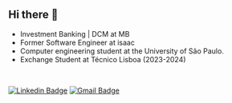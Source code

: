 ## Hi there 👋

<ul type="url">
  <li>Investment Banking | DCM at MB</li>
  <li>Former Software Engineer at isaac</li>
  <li>Computer engineering student at the University of São Paulo.</li>
  <li>Exchange Student at Técnico Lisboa (2023-2024)</li>
</ul>
<br>


[![Linkedin Badge](https://img.shields.io/badge/-EduardoSantos-blue?style=flat-square&logo=Linkedin&logoColor=white&link=https://www.linkedin.com/in/phdf/)](https://www.linkedin.com/in/eduardo-t-santos/)
[![Gmail Badge](https://img.shields.io/badge/-santos.eduardothomaz@gmail.com-c14438?style=flat-square&logo=Gmail&logoColor=white&link=mailtosantos.eduardothomaz@gmail.com)](mailto:santos.eduardothomaz@gmail.com)
 
<!--
**eduardoths/eduardoths** is a ✨ _special_ ✨ repository because its `README.md` (this file) appears on your GitHub profile.

Here are some ideas to get you started:

- 🔭 I’m currently working on ...
- 🌱 I’m currently learning ...
- 👯 I’m looking to collaborate on ...
- 🤔 I’m looking for help with ...
- 💬 Ask me about ...
- 📫 How to reach me: ...
- 😄 Pronouns: ...
- ⚡ Fun fact: ...
-->
